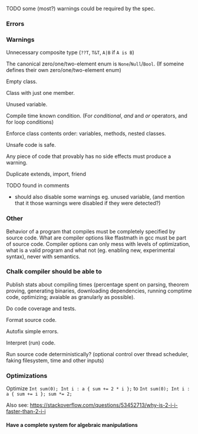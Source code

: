 TODO some (most?) warnings could be required by the spec.

### Errors

### Warnings
Unnecessary composite type (`??T`, `T&T`, `A|B` if `A is B`)

The canonical zero/one/two-element enum is `None`/`Null`/`Bool`. (If someine
defines their own zero/one/two-element enum)

Empty class.

Class with just one member.

Unused variable.

Compile time known condition. (For *conditional*, *and* and *or* operators, and
for loop conditions)

Enforce class contents order: variables, methods, nested classes.

Unsafe code is safe.

Any piece of code that provably has no side effects must produce a warning.

Duplicate extends, import, friend

TODO found in comments
 - should also disable some warnings eg. unused variable, (and mention that
   it those warnings were disabled if they were detected?)


### Other
Behavior of a program that compiles must be completely specified by source code.
What are compiler options like ffastmath in gcc must be part of source code.
Compiler options can only mess with levels of optimization, what is a valid program
and what not (eg. enabling new, experimental syntax), never with semantics.

### Chalk compiler should be able to
Publish stats about compiling times (percentage spent on parsing, theorem proving,
generating binaries, downloading dependencies, running comptime code, optimizing;
avaiable as granularly as possible).

Do code coverage and tests.

Format source code.

Autofix simple errors.

Interpret (run) code.

Run source code deterministically? (optional control over thread scheduler, faking
filesystem, time and other inputs)

### Optimizations

Optimize `Int sum(0); Int i : a { sum += 2 * i };`
to `Int sum(0); Int i : a { sum += i }; sum *= 2;`

Also see: https://stackoverflow.com/questions/53452713/why-is-2-i-i-faster-than-2-i-i

#### Have a complete system for algebraic manipulations





































